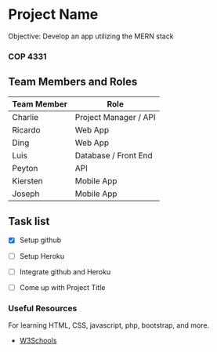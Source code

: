 # Project Name
Objective: Develop an app utilizing the MERN stack

### COP 4331

## Team Members and Roles
| Team Member  | Role |
| ------------- | ------------- |
| Charlie  | Project Manager / API |
| Ricardo  | Web App  |
| Ding  | Web App  |
| Luis  | Database / Front End  |
| Peyton  | API  |
| Kiersten  | Mobile App  |
| Joseph  | Mobile App  |

## Task list

- [X] Setup github
- [ ] Setup Heroku
- [ ] Integrate github and Heroku
- [ ] Come up with Project Title


### Useful Resources

For learning HTML, CSS, javascript, php, bootstrap, and more.
- [W3Schools](https://www.w3schools.com/)
